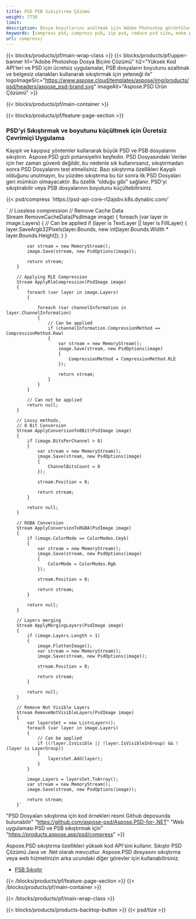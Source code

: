 ```yaml
---
title: PSD PSB Sıkıştırma Çözümü
weight: 7730
limit: 
description: Dosya boyutlarını azaltmak için Adobe Photoshop görüntülerini sıkıştırın
keywords: [compress psd, compress psb, zip psd, reduce psd size, make psd smaller, remove unnecessary psd data, remove odd psd layers]
url: compress/
---
```

{{< blocks/products/pf/main-wrap-class >}}
{{< blocks/products/pf/upper-banner h1="Adobe Photoshop Dosya Biçimi Çözümü" h2="Yüksek Kod API'leri ve PSD için ücretsiz uygulamalar, PSB dosyaların boyutunu azaltmak ve belgesiz olanakları kullanarak sıkıştırmak için yeteneği ile" logoImageSrc="https://www.aspose.cloud/templates/aspose/img/products/psd/headers/aspose_psd-brand.svg" imageAlt="Aspose.PSD Ürün Çözümü" >}}

{{< blocks/products/pf/main-container >}}

{{< blocks/products/pf/feature-page-section >}}
<h3 class="headingpdleft">PSD'yi Sıkıştırmak ve boyutunu küçültmek için Ücretsiz Çevrimiçi Uygulama</h3>
<p>Kayıplı ve kayıpsız yöntemler kullanarak büyük PSD ve PSB dosyalarını sıkıştırın. Aspose.PSD gizli potansiyelini keşfedin. PSD Dosyasındaki Veriler için her zaman güvenli değildir, bu nedenle sık kullanırsanız, sıkıştırmadan sonra PSD Dosyalarını test etmelisiniz. Bazı sıkıştırma özellikleri Kayıplı olduğunu unutmayın, bu yüzden sıkıştırma bu tür sonra ilk PSD Dosyaları geri mümkün olmayacaktır. Bu özellik “olduğu gibi” sağlanır. PSD'yi sıkıştırabilir veya PSB dosyalarının boyutunu küçültebilirsiniz.</p>
{{< psd/compress `https://psd-api-core-rl2ajsbv.k8s.dynabic.com/` 

`      // Lossless compression
        // Remove Cache Data			
        Stream RemoveCacheData(PsdImage image)
        {
            foreach (var layer in image.Layers)
            {
                // Can be applied
                if (layer is TextLayer || layer is FillLayer)
                {
                    layer.SaveArgb32Pixels(layer.Bounds, new int[layer.Bounds.Width * layer.Bounds.Height]);
                }
            }

            var stream = new MemoryStream();
            image.Save(stream, new PsdOptions(image));

            return stream;
        }

        // Applying RLE Compression
        Stream ApplyRleCompression(PsdImage image)
        {
            foreach (var layer in image.Layers)
            {

                foreach (var channelInformation in layer.ChannelInformation)
                {
                    // Can be applied
                    if (channelInformation.CompressionMethod == CompressionMethod.Raw)
                    {
                        var stream = new MemoryStream();
                        image.Save(stream, new PsdOptions(image)
                        {
                            CompressionMethod = CompressionMethod.RLE
                        });

                        return stream;
                    }
                }
            }

            // Can not be applied
            return null;
        }

        // Lossy methods.
        // 8 Bit Conversion
        Stream ApplyConversionTo8Bit(PsdImage image)
        {
            if (image.BitsPerChannel > 8)
            {
                var stream = new MemoryStream();
                image.Save(stream, new PsdOptions(image)
                {
                    ChannelBitsCount = 8
                });

                stream.Position = 0;

                return stream;
            }

            return null;
        }
       
        // RGBA Conversion
        Stream ApplyConversionToRGBA(PsdImage image)
        {
            if (image.ColorMode == ColorModes.Cmyk)
            {
                var stream = new MemoryStream();
                image.Save(stream, new PsdOptions(image)
                {
                    ColorMode = ColorModes.Rgb
                });

                stream.Position = 0;

                return stream;
            }

            return null;
        }

        // Layers merging
        Stream ApplyMergingLayers(PsdImage image)
        {
            if (image.Layers.Length > 1)
            {
                image.FlattenImage();
                var stream = new MemoryStream();
                image.Save(stream, new PsdOptions(image));

                stream.Position = 0;

                return stream;
            }

            return null;
        }

        // Remove Not Visible Layers
        Stream RemoveNotVisibleLayers(PsdImage image)
        {
            var layersSet = new List<Layer>();
            foreach (var layer in image.Layers)
            {
                // Can be applied
                if ((!layer.IsVisible || !layer.IsVisibleInGroup) && !(layer is LayerGroup))
                {
                    layersSet.Add(layer);
                }
            }

            image.Layers = layersSet.ToArray();
            var stream = new MemoryStream();
            image.Save(stream, new PsdOptions(image));

            return stream;
        }` 
"PSD Dosyaları sıkıştırma için kod örnekleri resmi Github deposunda bulunabilir"  "https://github.com/aspose-psd/Aspose.PSD-for-.NET" 
"Web uygulaması PSD ve PSB sıkıştırmak için" "https://products.aspose.app/psd/compress" >}}
<p>Aspose.PSD sıkıştırma özellikleri yüksek kod API'sini kullanır. Sıkıştır PSD Çözümü Java ve .Net olarak mevcuttur. Aspose.PSD dosyasını sıkıştırma veya web hizmetinizin arka ucundaki diğer görevler için kullanabilirsiniz.</p>
<ul>
<li><a href="psb">PSB Sıkıştır</a></li>
</ul>
{{< /blocks/products/pf/feature-page-section >}}
{{< /blocks/products/pf/main-container >}}


{{< /blocks/products/pf/main-wrap-class >}}

{{< blocks/products/products-backtop-button >}}
{{< psd/tize >}}

